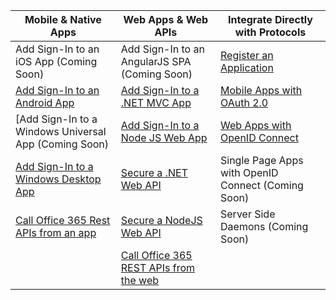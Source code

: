 | Mobile & Native Apps | Web Apps & Web APIs | Integrate Directly with Protocols |
| ----------------------- | ------------------------------- | --------------------- |
| Add Sign-In to an iOS App (Coming Soon) | Add Sign-In to an AngularJS SPA (Coming Soon) | [Register an Application](active-directory-v2-app-registration.md) |
| [Add Sign-In to an Android App](active-directory-v2-devquickstarts-android.md)| [Add Sign-In to a .NET MVC App](active-directory-v2-devquickstarts-dotnet-web.md)  | [Mobile Apps with OAuth 2.0](active-directory-v2-protocols.md#oauth2-authorization-code-flow) |
| [Add Sign-In to a Windows Universal App (Coming Soon) | [Add Sign-In to a Node JS Web App](active-directory-v2-devquickstarts-node-web.md) | [Web Apps with OpenID Connect](active-directory-v2-protocols.md#openid-connect-sign-in-flow) |
| [Add Sign-In to a Windows Desktop App](active-directory-v2-devquickstarts-wpf.md)| [Secure a .NET Web API](active-directory-v2-devquickstarts-dotnet-api.md) | Single Page Apps with OpenID Connect (Coming Soon)
| [Call Office 365 Rest APIs from an app](https://www.msdn.com/office/office365/howto/authenticate-Office-365-APIs-using-v2) | [Secure a NodeJS Web API](active-directory-v2-devquickstarts-node-api.md)   | Server Side Daemons (Coming Soon) |
|  | [Call Office 365 REST APIs from the web](https://www.msdn.com/office/office365/howto/authenticate-Office-365-APIs-using-v2) |
